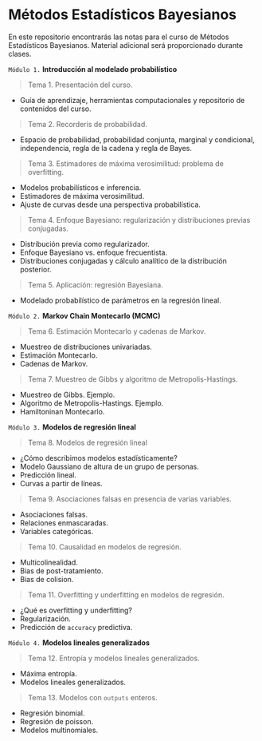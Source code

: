 # Métodos Estadísticos Bayesianos

En este repositorio encontrarás las notas para el curso de Métodos Estadísticos Bayesianos. Material adicional será proporcionado durante clases.

`Módulo 1.` **Introducción al modelado probabilístico**

> Tema 1. Presentación del curso.
  - Guía de aprendizaje, herramientas computacionales y repositorio de contenidos del curso.

> Tema 2. Recorderis de probabilidad.
  - Espacio de probabilidad, probabilidad conjunta, marginal y condicional, independencia, regla de la cadena y regla de Bayes.

> Tema 3. Estimadores de máxima verosimilitud: problema de overfitting.
  - Modelos probabilísticos e inferencia.
  - Estimadores de máxima verosimilitud.
  - Ajuste de curvas desde una perspectiva probabilística.

> Tema 4. Enfoque Bayesiano: regularización y distribuciones previas conjugadas.
  - Distribución previa como regularizador.
  - Enfoque Bayesiano vs. enfoque frecuentista.
  - Distribuciones conjugadas y cálculo analítico de la distribución posterior.
  
> Tema 5. Aplicación: regresión Bayesiana.
  - Modelado probabilístico de parámetros en la regresión lineal.
  
`Módulo 2.` **Markov Chain Montecarlo (MCMC)**

> Tema 6. Estimación Montecarlo y cadenas de Markov.
  - Muestreo de distribuciones univariadas.
  - Estimación Montecarlo.
  - Cadenas de Markov.
  
> Tema 7. Muestreo de Gibbs y algoritmo de Metropolis-Hastings.
  - Muestreo de Gibbs. Ejemplo.
  - Algoritmo de Metropolis-Hastings. Ejemplo.
  - Hamiltoninan Montecarlo.

`Módulo 3.` **Modelos de regresión lineal**

> Tema 8. Modelos de regresión lineal
  - ¿Cómo describimos modelos estadísticamente?
  - Modelo Gaussiano de altura de un grupo de personas.
  - Predicción lineal.
  - Curvas a partir de líneas.
  
> Tema 9. Asociaciones falsas en presencia de varias variables.
  - Asociaciones falsas.
  - Relaciones enmascaradas.
  - Variables categóricas.
  
> Tema 10. Causalidad en modelos de regresión.
  - Multicolinealidad.
  - Bias de post-tratamiento.
  - Bias de colision.
  
> Tema 11. Overfitting y underfitting en modelos de regresión.
  - ¿Qué es overfitting y underfitting?
  - Regularización.
  - Predicción de `accuracy` predictiva.
  
`Módulo 4.` **Modelos lineales generalizados**

> Tema 12. Entropía y modelos lineales generalizados.
  - Máxima entropía.
  - Modelos lineales generalizados.
  
> Tema 13. Modelos con `outputs` enteros.
  - Regresión binomial.
  - Regresión de poisson.
  - Modelos multinomiales.
